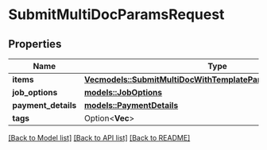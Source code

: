 # SubmitMultiDocParamsRequest

## Properties

Name | Type | Description | Notes
------------ | ------------- | ------------- | -------------
**items** | [**Vec<models::SubmitMultiDocWithTemplateParamsRequestItemsInner>**](submitMultiDocWithTemplateParams_request_items_inner.md) |  | 
**job_options** | [**models::JobOptions**](jobOptions.md) |  | 
**payment_details** | [**models::PaymentDetails**](paymentDetails.md) |  | 
**tags** | Option<**Vec<String>**> |  | [optional]

[[Back to Model list]](../README.md#documentation-for-models) [[Back to API list]](../README.md#documentation-for-api-endpoints) [[Back to README]](../README.md)


